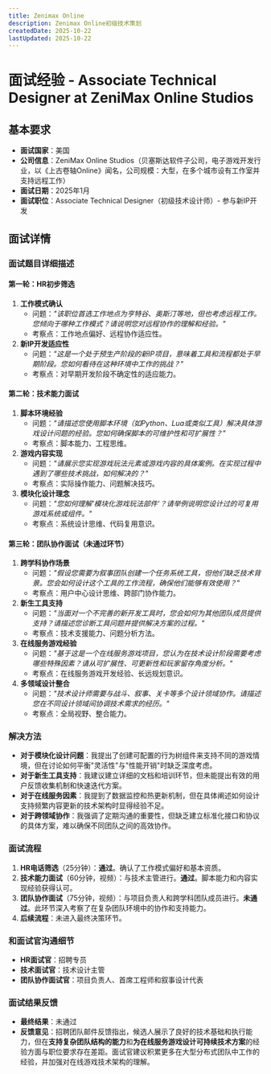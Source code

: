 ```yaml
---
title: Zenimax Online
description: Zenimax Online初级技术策划
createdDate: 2025-10-22
lastUpdated: 2025-10-22
---
```

# 面试经验 - Associate Technical Designer at ZeniMax Online Studios

## 基本要求
- **面试国家**：美国
- **公司信息**：ZeniMax Online Studios（贝塞斯达软件子公司，电子游戏开发行业，以《上古卷轴Online》闻名，公司规模：大型，在多个城市设有工作室并支持远程工作）
- **面试日期**：2025年1月
- **面试职位**：Associate Technical Designer（初级技术设计师）- 参与新IP开发

## 面试详情

### 面试题目详细描述

#### 第一轮：HR初步筛选
1.  **工作模式确认**
    - 问题：*"该职位首选工作地点为亨特谷、奥斯汀等地，但也考虑远程工作。您倾向于哪种工作模式？请说明您对远程协作的理解和经验。"*
    - 考察点：工作地点偏好、远程协作适应性。
2.  **新IP开发适应性**
    - 问题：*"这是一个处于预生产阶段的新IP项目，意味着工具和流程都处于早期阶段。您如何看待在这种环境中工作的挑战？"*
    - 考察点：对早期开发阶段不确定性的适应能力。

#### 第二轮：技术能力面试
1.  **脚本环境经验**
    - 问题：*"请描述您使用脚本环境（如Python、Lua或类似工具）解决具体游戏设计问题的经验。您如何确保脚本的可维护性和可扩展性？"*
    - 考察点：脚本能力、工程思维。
2.  **游戏内容实现**
    - 问题：*"请展示您实现游戏玩法元素或游戏内容的具体案例。在实现过程中遇到了哪些技术挑战，如何解决的？"*
    - 考察点：实际操作能力、问题解决技巧。
3.  **模块化设计理念**
    - 问题：*"您如何理解'模块化游戏玩法部件'？请举例说明您设计过的可复用游戏系统或组件。"*
    - 考察点：系统设计思维、代码复用意识。

#### 第三轮：团队协作面试（未通过环节）
1.  **跨学科协作场景**
    - 问题：*"假设您需要为叙事团队创建一个任务系统工具，但他们缺乏技术背景。您会如何设计这个工具的工作流程，确保他们能够有效使用？"*
    - 考察点：用户中心设计思维、跨部门协作能力。
2.  **新生工具支持**
    - 问题：*"当面对一个不完善的新开发工具时，您会如何为其他团队成员提供支持？请描述您诊断工具问题并提供解决方案的过程。"*
    - 考察点：技术支援能力、问题分析方法。
3.  **在线服务游戏经验**
    - 问题：*"基于这是一个在线服务游戏项目，您认为在技术设计阶段需要考虑哪些特殊因素？请从可扩展性、可更新性和玩家留存角度分析。"*
    - 考察点：在线服务游戏开发经验、长远规划意识。
4.  **多领域设计整合**
    - 问题：*"技术设计师需要与战斗、叙事、关卡等多个设计领域协作。请描述您在不同设计领域间协调技术需求的经历。"*
    - 考察点：全局视野、整合能力。

### 解决方法

- **对于模块化设计问题**：我提出了创建可配置的行为树组件来支持不同的游戏情境，但在讨论如何平衡"灵活性"与"性能开销"时缺乏深度考虑。
- **对于新生工具支持**：我建议建立详细的文档和培训环节，但未能提出有效的用户反馈收集机制和快速迭代方案。
- **对于在线服务因素**：我提到了数据监控和热更新机制，但在具体阐述如何设计支持频繁内容更新的技术架构时显得经验不足。
- **对于跨领域协作**：我强调了定期沟通的重要性，但缺乏建立标准化接口和协议的具体方案，难以确保不同团队之间的高效协作。

### 面试流程

1.  **HR电话筛选**（25分钟）：**通过**。确认了工作模式偏好和基本资质。
2.  **技术能力面试**（60分钟，视频）：与技术主管进行。**通过**。脚本能力和内容实现经验获得认可。
3.  **团队协作面试**（75分钟，视频）：与项目负责人和跨学科团队成员进行。**未通过**。此环节深入考察了在复杂团队环境中的协作和支持能力。
4.  **后续流程**：未进入最终决策环节。

### 和面试官沟通细节

- **HR面试官**：招聘专员
- **技术面试官**：技术设计主管
- **团队协作面试官**：项目负责人、首席工程师和叙事设计代表

### 面试结果反馈

- **最终结果**：未通过
- **反馈意见**：招聘团队邮件反馈指出，候选人展示了良好的技术基础和执行能力，但在**支持复杂团队结构的能力**和**为在线服务游戏设计可持续技术方案**的经验方面与职位要求存在差距。面试官建议积累更多在大型分布式团队中工作的经验，并加强对在线游戏技术架构的理解。
